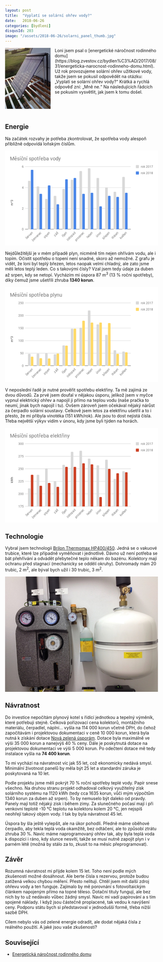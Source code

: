 ```yaml
---
layout: post
title:  "Vyplatí se solární ohřev vody?"
date:   2018-06-26
categories: [bydlení]
disqusId: 203
image: "/assets/2018-06-26/solarni_panel_thumb.jpg"
---
```


<div style="float: left; margin: 0 1em 1em 0; text-align: center;"><a href="/assets/2018-06-26/solarni_panel.jpg"><img src="/assets/2018-06-26/solarni_panel_thumb.jpg" /></a></div> Loni jsem psal o [energetické náročnost rodinného domu](https://blog.zvestov.cz/bydlen%C3%AD/2017/08/31/energeticka-narocnost-rodinneho-domu.html). Už rok provozujeme solární ohřev užitkové vody, takže jsem se pokusil odpovědět na otázku: „Vyplatí se solární ohřev vody?“ Krátká a rychlá odpověď zní: „Mně ne.“ Na následujících řádcích se pokusím vysvětlit, jak jsem k tomu došel.

<div style="clear:both"></div>
<!--more-->

## Energie

Na začátek rozvahy je potřeba zkontrolovat, že spotřeba vody alespoň přibližně odpovídá loňským číslům.

![](/assets/2018-06-26/voda.png)

Nejdůležitější je v mém případě plyn, nicméně tím nejen ohřívám vodu, ale i topím. Očistit spotřebu o topení není snadné, skoro až nemožné. Z grafu je vidět, že loni byl teplý březen, letos naopak velmi chladný, ale zato jsme měli letos teplý leden. Co s takovými čísly? Vzal jsem tedy údaje za duben až srpen, kdy se netopí. Vycházím mi úspora 87&nbsp;m<sup>3</sup> (13&nbsp;% roční spotřeby), díky čemuž jsme ušetřili zhruba **1340 korun**.

![](/assets/2018-06-26/plyn.png)

V neposlední řadě je nutné prověřit spotřebu elektřiny. Ta mě zajímá ze dvou důvodů. Za prvé jsem doufal v nějakou úsporu, jelikož jsem v myčce vypnul elektrický ohřev a napojil ji přímo na teplou vodu (naše pračka to neumí, jinak bych napojil i tu). Ovšem zároveň jsem očekával nějaký nárůst za čerpadlo solární soustavy. Celkově jsem letos za elektřinu ušetřil a to i přesto, že mi přibyla vinotéka (151 kWh/rok). Ale jsou to dost nejistá čísla. Třeba největší výkyv vidím v únoru, kdy jsme byli týden na horách.

![](/assets/2018-06-26/elektrina.png)

## Technologie

Vybral jsem technologii [Brilon Thermomax HP400/450](https://www.brilon.cz/download/katalog/2015/Brilon-Solar2015.pdf). Jedná se o vakuové trubice, které lze případně vyměňovat i jednotlivě. Dávno už není potřeba se bát přehřívání a odvádět přebytečné teplo někam do bazénu. Kolektory mají ochranu před stagnací (mechanicky se oddělí okruhy). Dohromady mám 20 trubic, 2&nbsp;m<sup>2</sup>, ale býval bych užil i 30 trubic, 3&nbsp;m<sup>2</sup>.

![](/assets/2018-06-26/instalace.jpg)

## Návratnost

Do investice nepočítám plynový kotel s řídící jednotkou a tepelný výměník, které potřebuji stejně. Celková pořizovací cena kolektorů, montážního materiálu, čerpadlel, náplní... vyšla na 114&nbsp;000 korun včetně DPH, do čehož započítávám i projektovou dokumentaci v ceně 10&nbsp;000 korun, která byla nutná k získání dotace [Nová zelená úsporám](http://www.novazelenausporam.cz/). Dotace byla maximálně ve výši 35&nbsp;000 korun a nanejvýš 40&nbsp;% ceny. Dále je poskytnutá dotace na projektovou dokumentaci ve výši 5&nbsp;000 korun. Po odečtení dotace mě tedy instalace vyšla na **74&nbsp;400 korun**.

To mi vychází na návratnost víc jak 55 let, což ekonomicky nedává smysl. Minimální životnost panelů by měla být 25 let a standardní záruka je poskytovaná na 10 let.

Podle projektu jsme měli pokrýt 70&nbsp;% roční spotřeby teplé vody. Papír snese všechno. Na druhou stranu projekt odhadoval celkový využitelný zisk solárního systému na 1120&nbsp;kWh (tedy cca 1635 korun, vůči mým výpočtům 1340 korun za duben až srpen). To by nemuselo být daleko od pravdy. Panely mají totiž nějaký zisk i během zimy. Za slunečného počasí mají i při venkovní teplotě -10&nbsp;°C teplotu na kolektoru kolem 20&nbsp;°C, jen nejspíš neohřejí takový objem vody. I tak by byla návratnost 45 let.

Úspora by šla ještě vylepšit, ale na úkor pohodlí. Předně máme oběhové čerpadlo, aby tekla teplá voda okamžitě, bez odtáčení, ale to způsobí ztrátu zhruba 30&nbsp;%. Navíc máme naprogramovaný ohřev tak, aby byla teplá voda k dispozici i ráno, kdy slunce nesvítí, takže se musí nutně zapojit plyn i v parném létě (možná by stálo za to, zkusit to na měsíc přeprogramovat).

## Závěr

Rozumná návratnost mi přijde kolem 15 let. Toho není podle mých zkušeností možné dosáhnout. Ale berte čísla s rezervou, protože budou zatížená velkou chybou měření. Přesto nelituji. Chtěl jsem mít další zdroj ohřevu vody a ten funguje. Zajímalo by mě porovnání s fotovoltaickým článkem napojeným přímo na topné těleso. Dotační tituly fungují, ale bez nich by to už nedávalo vůbec žádný smysl. Navíc mi vadí papírování a s tím spojené náklady. I když jsou částečně proplacené, tak vedou k navýšení ceny. Podporu státu bych si představoval v jednodušší formě, třeba nižší sazbě DPH.

Cílem nebylo vás od zelené energie odradit, ale dodat nějaká čísla z reálného použití. A jaké jsou vaše zkušenosti? 

## Související

* [Energetická náročnost rodinného domu](https://blog.zvestov.cz/bydlen%C3%AD/2017/08/31/energeticka-narocnost-rodinneho-domu.html)